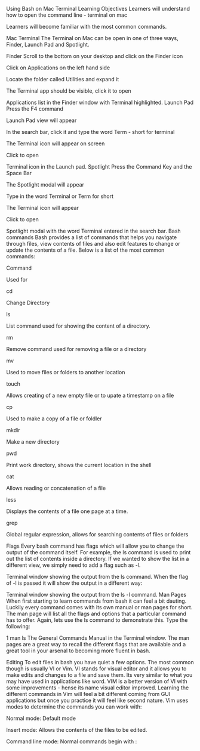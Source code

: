 Using Bash on Mac Terminal
Learning Objectives
Learners will understand how to open the command line - terminal on mac

Learners will become familiar with the most common commands.

Mac Terminal
The Terminal on Mac can be open in one of three ways, Finder, Launch Pad and Spotlight.

Finder
Scroll to the bottom on your desktop and click on the Finder icon

Click on Applications on the left hand side

Locate the folder called Utilities and expand it

The Terminal app should be visible, click it to open

Applications list in the Finder window with Terminal highlighted.
Launch Pad
Press the F4 command

Launch Pad view will appear

In the search bar, click it and type the word Term - short for terminal

The Terminal icon will appear on screen

Click to open

Terminal icon in the Launch pad.
Spotlight
Press the Command Key and the Space Bar

The Spotlight modal will appear

Type in the word Terminal or Term for short

The Terminal icon will appear

Click to open

Spotlight modal with the word Terminal entered in the search bar.
Bash commands
Bash provides a list of commands that helps you navigate through files, view contents of files and also edit features to change or update the contents of a file. Below is a list of the most common commands:

Command

Used for

cd

Change Directory

ls

List command used for showing the content of a directory.

rm

Remove command used for removing a file or a directory

mv

Used to move files or folders to another location

touch

Allows creating of a new empty file or to upate a timestamp on a file

cp

Used to make a copy of a file or foldler

mkdir

Make a new directory

pwd

Print work directory, shows the current location in the shell

cat

Allows reading or concatenation of a file

less

Displays the contents of a file one page at a time.

grep

Global regular expression, allows for searching contents of files or folders

Flags
Every bash command has flags which will allow you to change the output of the command itself. For example, the ls command is used to print out the list of contents inside a directory. If we wanted to show the list in a different view, we simply need to add a flag such as -l.

Terminal window showing the output from the ls command.
When the flag of -l is passed it will show the output in a different way:

Terminal window showing the output from the ls -l command.
Man Pages
When first starting to learn commands from bash it can feel a bit dauting. Luckily every command comes with its own manual or man pages for short. The man page will list all the flags and options that a particular command has to offer. Again, lets use the ls command to demonstrate this. Type the following:

1
man ls
The General Commands Manual in the Terminal window.
The man pages are a great way to recall the different flags that are available and a great tool in your arsenal to becoming more fluent in bash.

Editing
To edit files in bash you have quiet a few options. The most common though is usually VI or Vim. VI stands for visual editor and it allows you to make edits and changes to a file and save them. Its very similar to what you may have used in applications like word. VIM is a better version of VI with some improvements - hense its name visual editor improved. Learning the different commands in Vim will feel a bit different coming from GUI applications but once you practice it will feel like second nature. Vim uses modes to determine the commands you can work with:

Normal mode: Default mode

Insert mode: Allows the contents of the files to be edited.

Command line mode: Normal commands begin with :